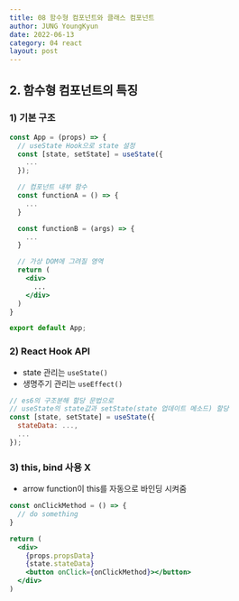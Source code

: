 ```yaml
---
title: 08 함수형 컴포넌트와 클래스 컴포넌트
author: JUNG YoungKyun
date: 2022-06-13
category: 04 react
layout: post
---
```


## **2. 함수형 컴포넌트의 특징**
### 1) 기본 구조
```jsx
const App = (props) => {
  // useState Hook으로 state 설정
  const [state, setState] = useState({
    ...
  });

  // 컴포넌트 내부 함수
  const functionA = () => {
    ...
  }

  const functionB = (args) => {
    ...
  }

  // 가상 DOM에 그려질 영역
  return (
    <div>
      ...
    </div>
  )
}

export default App;
```

### 2) React Hook API
- state 관리는 `useState()`
- 생명주기 관리는 `useEffect()`
```jsx
// es6의 구조분해 할당 문법으로
// useState의 state값과 setState(state 업데이트 메소드) 할당
const [state, setState] = useState({
  stateData: ...,
  ...
});
```

### 3) this, bind 사용 X
- arrow function이 this를 자동으로 바인딩 시켜줌
```jsx
const onClickMethod = () => {
  // do something
}

return (
  <div>
    {props.propsData}
    {state.stateData}
    <button onClick={onClickMethod}></button>
  </div>
)
```